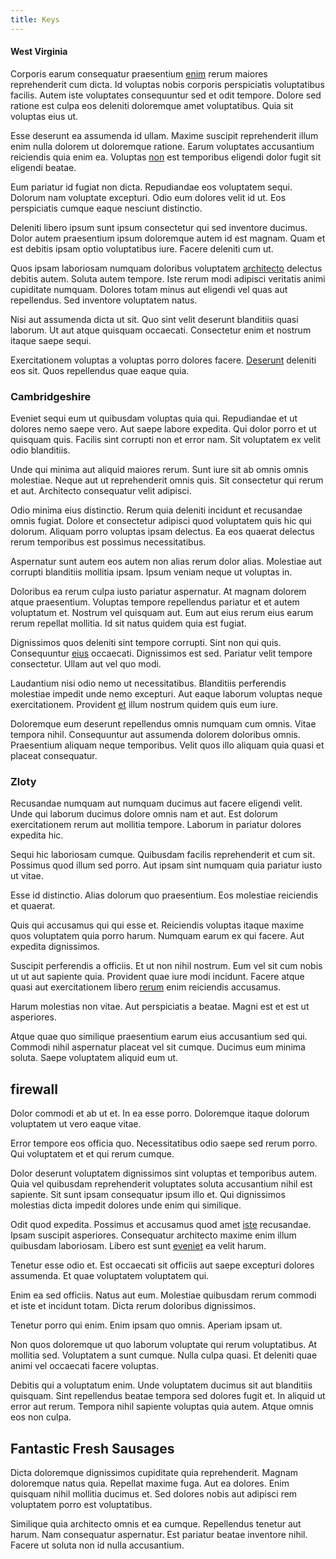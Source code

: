 ```yaml
---
title: Keys
---
```


#### West Virginia

Corporis earum consequatur praesentium [enim](/facere/adipisci/molestiae/consequatur/communications_transition.md) rerum maiores reprehenderit cum dicta. Id voluptas nobis corporis perspiciatis voluptatibus facilis. Autem iste voluptates consequuntur sed et odit tempore. Dolore sed ratione est culpa eos deleniti doloremque amet voluptatibus. Quia sit voluptas eius ut.

Esse deserunt ea assumenda id ullam. Maxime suscipit reprehenderit illum enim nulla dolorem ut doloremque ratione. Earum voluptates accusantium reiciendis quia enim ea. Voluptas [non](/eos/est/ut/versatile_sports.md) est temporibus eligendi dolor fugit sit eligendi beatae.

Eum pariatur id fugiat non dicta. Repudiandae eos voluptatem sequi. Dolorum nam voluptate excepturi. Odio eum dolores velit id ut. Eos perspiciatis cumque eaque nesciunt distinctio.

Deleniti libero ipsum sunt ipsum consectetur qui sed inventore ducimus. Dolor autem praesentium ipsum doloremque autem id est magnam. Quam et est debitis ipsam optio voluptatibus iure. Facere deleniti cum ut.

Quos ipsam laboriosam numquam doloribus voluptatem [architecto](/consequatur/back_up.md) delectus debitis autem. Soluta autem tempore. Iste rerum modi adipisci veritatis animi cupiditate numquam. Dolores totam minus aut eligendi vel quas aut repellendus. Sed inventore voluptatem natus.

Nisi aut assumenda dicta ut sit. Quo sint velit deserunt blanditiis quasi laborum. Ut aut atque quisquam occaecati. Consectetur enim et nostrum itaque saepe sequi.

Exercitationem voluptas a voluptas porro dolores facere. [Deserunt](/quas/profit_focused.md) deleniti eos sit. Quos repellendus quae eaque quia.

### Cambridgeshire

Eveniet sequi eum ut quibusdam voluptas quia qui. Repudiandae et ut dolores nemo saepe vero. Aut saepe labore expedita. Qui dolor porro et ut quisquam quis. Facilis sint corrupti non et error nam. Sit voluptatem ex velit odio blanditiis.

Unde qui minima aut aliquid maiores rerum. Sunt iure sit ab omnis omnis molestiae. Neque aut ut reprehenderit omnis quis. Sit consectetur qui rerum et aut. Architecto consequatur velit adipisci.

Odio minima eius distinctio. Rerum quia deleniti incidunt et recusandae omnis fugiat. Dolore et consectetur adipisci quod voluptatem quis hic qui dolorum. Aliquam porro voluptas ipsam delectus. Ea eos quaerat delectus rerum temporibus est possimus necessitatibus.

Aspernatur sunt autem eos autem non alias rerum dolor alias. Molestiae aut corrupti blanditiis mollitia ipsam. Ipsum veniam neque ut voluptas in.

Doloribus ea rerum culpa iusto pariatur aspernatur. At magnam dolorem atque praesentium. Voluptas tempore repellendus pariatur et et autem voluptatum et. Nostrum vel quisquam aut. Eum aut eius rerum eius earum rerum repellat mollitia. Id sit natus quidem quia est fugiat.

Dignissimos quos deleniti sint tempore corrupti. Sint non qui quis. Consequuntur [eius](/eos/est/neque/peso_uruguayo_games__shoes_&_clothing_lari.md) occaecati. Dignissimos est sed. Pariatur velit tempore consectetur. Ullam aut vel quo modi.

Laudantium nisi odio nemo ut necessitatibus. Blanditiis perferendis molestiae impedit unde nemo excepturi. Aut eaque laborum voluptas neque exercitationem. Provident [et](/facere/adipisci/quantifying_tasty_rubber_pants.md) illum nostrum quidem quis eum iure.

Doloremque eum deserunt repellendus omnis numquam cum omnis. Vitae tempora nihil. Consequuntur aut assumenda dolorem doloribus omnis. Praesentium aliquam neque temporibus. Velit quos illo aliquam quia quasi et placeat consequatur.

### Zloty

Recusandae numquam aut numquam ducimus aut facere eligendi velit. Unde qui laborum ducimus dolore omnis nam et aut. Est dolorum exercitationem rerum aut mollitia tempore. Laborum in pariatur dolores expedita hic.

Sequi hic laboriosam cumque. Quibusdam facilis reprehenderit et cum sit. Possimus quod illum sed porro. Aut ipsam sint numquam quia pariatur iusto ut vitae.

Esse id distinctio. Alias dolorum quo praesentium. Eos molestiae reiciendis et quaerat.

Quis qui accusamus qui qui esse et. Reiciendis voluptas itaque maxime quos voluptatem quia porro harum. Numquam earum ex qui facere. Aut expedita dignissimos.

Suscipit perferendis a officiis. Et ut non nihil nostrum. Eum vel sit cum nobis ut ut aut sapiente quia. Provident quae iure modi incidunt. Facere atque quasi aut exercitationem libero [rerum](/eos/est/multi_tasking_engage_communications.md) enim reiciendis accusamus.

Harum molestias non vitae. Aut perspiciatis a beatae. Magni est et est ut asperiores.

Atque quae quo similique praesentium earum eius accusantium sed qui. Commodi nihil aspernatur placeat vel sit cumque. Ducimus eum minima soluta. Saepe voluptatem aliquid eum ut.

## firewall

Dolor commodi et ab ut et. In ea esse porro. Doloremque itaque dolorum voluptatem ut vero eaque vitae.

Error tempore eos officia quo. Necessitatibus odio saepe sed rerum porro. Qui voluptatem et et qui rerum cumque.

Dolor deserunt voluptatem dignissimos sint voluptas et temporibus autem. Quia vel quibusdam reprehenderit voluptates soluta accusantium nihil est sapiente. Sit sunt ipsam consequatur ipsum illo et. Qui dignissimos molestias dicta impedit dolores unde enim qui similique.

Odit quod expedita. Possimus et accusamus quod amet [iste](/facere/adipisci/quam/saint_vincent_and_the_grenadines.md) recusandae. Ipsam suscipit asperiores. Consequatur architecto maxime enim illum quibusdam laboriosam. Libero est sunt [eveniet](/voluptate/intelligent_metal_tuna_burundi_franc_land.md) ea velit harum.

Tenetur esse odio et. Est occaecati sit officiis aut saepe excepturi dolores assumenda. Et quae voluptatem voluptatem qui.

Enim ea sed officiis. Natus aut eum. Molestiae quibusdam rerum commodi et iste et incidunt totam. Dicta rerum doloribus dignissimos.

Tenetur porro qui enim. Enim ipsam quo omnis. Aperiam ipsam ut.

Non quos doloremque ut quo laborum voluptate qui rerum voluptatibus. At mollitia sed. Voluptatem a sunt cumque. Nulla culpa quasi. Et deleniti quae animi vel occaecati facere voluptas.

Debitis qui a voluptatum enim. Unde voluptatem ducimus sit aut blanditiis quisquam. Sint repellendus beatae tempora sed dolores fugit et. In aliquid ut error aut rerum. Tempora nihil sapiente voluptas quia autem. Atque omnis eos non culpa.

## Fantastic Fresh Sausages

Dicta doloremque dignissimos cupiditate quia reprehenderit. Magnam doloremque natus quia. Repellat maxime fuga. Aut ea dolores. Enim quisquam nihil mollitia ducimus et. Sed dolores nobis aut adipisci rem voluptatem porro est voluptatibus.

Similique quia architecto omnis et ea cumque. Repellendus tenetur aut harum. Nam consequatur aspernatur. Est pariatur beatae inventore nihil. Facere ut soluta non id nulla accusantium.
